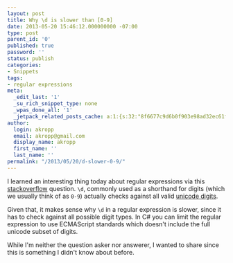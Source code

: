 ```yaml
---
layout: post
title: Why \d is slower than [0-9]
date: 2013-05-20 15:46:12.000000000 -07:00
type: post
parent_id: '0'
published: true
password: ''
status: publish
categories:
- Snippets
tags:
- regular expressions
meta:
  _edit_last: '1'
  _su_rich_snippet_type: none
  _wpas_done_all: '1'
  _jetpack_related_posts_cache: a:1:{s:32:"8f6677c9d6b0f903e98ad32ec61f8deb";a:2:{s:7:"expires";i:1554335009;s:7:"payload";a:3:{i:0;a:1:{s:2:"id";i:2735;}i:1;a:1:{s:2:"id";i:4197;}i:2;a:1:{s:2:"id";i:4493;}}}}
author:
  login: akropp
  email: akropp@gmail.com
  display_name: akropp
  first_name: ''
  last_name: ''
permalink: "/2013/05/20/d-slower-0-9/"
---
```

I learned an interesting thing today about regular expressions via this [stackoverflow](http://stackoverflow.com/questions/16621738/d-less-efficient-than-0-9) question. `\d`, commonly used as a shorthand for digits (which we usually think of as `0-9`) actually checks against all valid [unicode digits](http://www.fileformat.info/info/unicode/category/Nd/list.htm).

Given that, it makes sense why `\d` in a regular expression is slower, since it has to check against all possible digit types. In C# you can limit the regular expression to use ECMAScript standards which doesn't include the full unicode subset of digits.

While I'm neither the question asker nor answerer, I wanted to share since this is something I didn't know about before.

